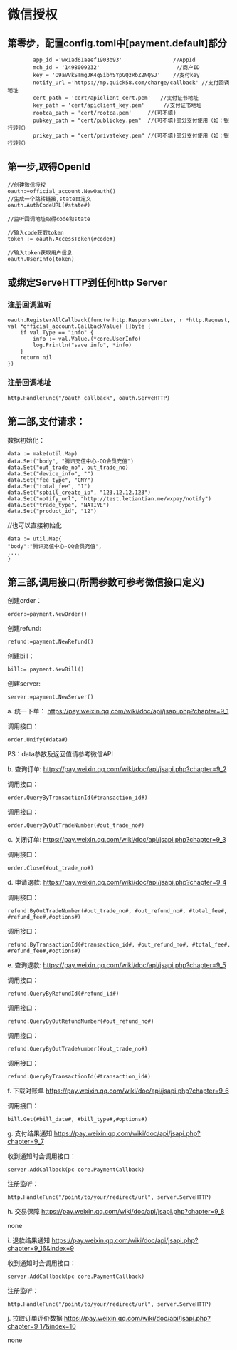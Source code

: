 # 微信授权

## 第零步，配置config.toml中[payment.default]部分

            app_id ='wx1ad61aeef1903b93'                //AppId
            mch_id = '1498009232'                        //商户ID
            key = 'O9aVVkSTmgJK4qSibhSYpGQzRbZ2NQSJ'    //支付key
            notify_url ='https://mp.quick58.com/charge/callback' //支付回调地址
            cert_path = 'cert/apiclient_cert.pem'   //支付证书地址
            key_path = 'cert/apiclient_key.pem'      //支付证书地址
            rootca_path = 'cert/rootca.pem'     //(可不填)
            pubkey_path = "cert/publickey.pem"  //(可不填)部分支付使用（如：银行转账）
            prikey_path = "cert/privatekey.pem" //(可不填)部分支付使用（如：银行转账）

## 第一步,取得OpenId

    //创建微信授权
    oauth:=official_account.NewOauth()
    //生成一个跳转链接,state自定义
    oauth.AuthCodeURL(#state#)

    //监听回调地址取得code和state

    //输入code获取token
    token := oauth.AccessToken(#code#)

    //输入token获取用户信息
    oauth.UserInfo(token)

## 或绑定ServeHTTP到任何http Server

### 注册回调监听

    oauth.RegisterAllCallback(func(w http.ResponseWriter, r *http.Request, val *official_account.CallbackValue) []byte {
        if val.Type == "info" {
            info := val.Value.(*core.UserInfo)
            log.Println("save info", *info)
        }
        return nil
    })

### 注册回调地址

    http.HandleFunc("/oauth_callback", oauth.ServeHTTP)

## 第二部,支付请求：

数据初始化：

    data := make(util.Map)
    data.Set("body", "腾讯充值中心-QQ会员充值")
    data.Set("out_trade_no", out_trade_no)
    data.Set("device_info", "")
    data.Set("fee_type", "CNY")
    data.Set("total_fee", "1")
    data.Set("spbill_create_ip", "123.12.12.123")
    data.Set("notify_url", "http://test.letiantian.me/wxpay/notify")
    data.Set("trade_type", "NATIVE")
    data.Set("product_id", "12")

//也可以直接初始化

    data := util.Map{
    "body":"腾讯充值中心-QQ会员充值",
    ...,
    }

## 第三部,调用接口(所需参数可参考微信接口定义)

创建order：

    order:=payment.NewOrder()

创建refund:

    refund:=payment.NewRefund()

创建bill：

    bill:= payment.NewBill()

创建server:

    server:=payment.NewServer()

a. 统一下单： <https://pay.weixin.qq.com/wiki/doc/api/jsapi.php?chapter=9_1>

调用接口：

    order.Unify(#data#)

PS：data参数及返回值请参考微信API

b. 查询订单: <https://pay.weixin.qq.com/wiki/doc/api/jsapi.php?chapter=9_2>

调用接口：

    order.QueryByTransactionId(#transaction_id#)
调用接口：

    order.QueryByOutTradeNumber(#out_trade_no#)

c. 关闭订单: <https://pay.weixin.qq.com/wiki/doc/api/jsapi.php?chapter=9_3>

调用接口：

    order.Close(#out_trade_no#)

d. 申请退款: <https://pay.weixin.qq.com/wiki/doc/api/jsapi.php?chapter=9_4>

调用接口：

    refund.ByOutTradeNumber(#out_trade_no#, #out_refund_no#, #total_fee#, #refund_fee#,#options#)
调用接口：

    refund.ByTransactionId(#transaction_id#, #out_refund_no#, #total_fee#, #refund_fee#,#options#)

e. 查询退款: <https://pay.weixin.qq.com/wiki/doc/api/jsapi.php?chapter=9_5>

调用接口：

    refund.QueryByRefundId(#refund_id#)
调用接口：

    refund.QueryByOutRefundNumber(#out_refund_no#)
调用接口：

    refund.QueryByOutTradeNumber(#out_trade_no#)
调用接口：

    refund.QueryByTransactionId(#transaction_id#)

f. 下载对账单 <https://pay.weixin.qq.com/wiki/doc/api/jsapi.php?chapter=9_6>

调用接口：

    bill.Get(#bill_date#, #bill_type#,#options#)

g. 支付结果通知 <https://pay.weixin.qq.com/wiki/doc/api/jsapi.php?chapter=9_7>

收到通知时会调用接口：

    server.AddCallback(pc core.PaymentCallback)
注册监听：

    http.HandleFunc("/point/to/your/redirect/url", server.ServeHTTP)

h. 交易保障 <https://pay.weixin.qq.com/wiki/doc/api/jsapi.php?chapter=9_8>

none

i. 退款结果通知 <https://pay.weixin.qq.com/wiki/doc/api/jsapi.php?chapter=9_16&index=9>

收到通知时会调用接口：

    server.AddCallback(pc core.PaymentCallback)
注册监听：

    http.HandleFunc("/point/to/your/redirect/url", server.ServeHTTP)

j. 拉取订单评价数据 <https://pay.weixin.qq.com/wiki/doc/api/jsapi.php?chapter=9_17&index=10>

none